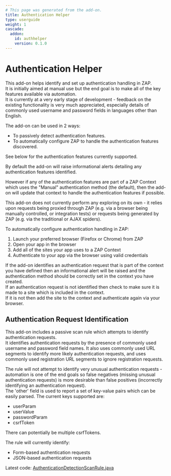 ```yaml
---
# This page was generated from the add-on.
title: Authentication Helper
type: userguide
weight: 1
cascade:
  addon:
    id: authhelper
    version: 0.1.0
---
```


# Authentication Helper

This add-on helps identify and set up authentication handling in ZAP.  
It is initially aimed at manual use but the end goal is to make all of the key features available via automation.  
It is currently at a very early stage of development - feedback on the existing functionality is very much appreciated, especially details of commonly used username and password fields in languages other than English.

The add-on can be used in 2 ways:

* To passively detect authentication features.
* To automatically configure ZAP to handle the authentication features discovered.

See below for the authentication features currently supported.

By default the add-on will raise informational alerts detailing any authentication features identified.

However if any of the authentication features are part of a ZAP Context which uses the "Manual" authentication method (the default),
then the add-on will update that context to handle the authentication features if possible.

This add-on does not currently perform any exploring on its own - it relies upon requests being proxied through ZAP
(e.g. via a browser being manually controlled, or integration tests) or requests being generated by ZAP
(e.g. via the traditional or AJAX spiders).

To automatically configure authentication handling in ZAP:

1. Launch your preferred browser (Firefox or Chrome) from ZAP
2. Open your app in the browser
3. Add all of the sites your app uses to a ZAP Context
4. Authenticate to your app via the browser using valid credentials

If the add-on identifies an authentication request that is part of the context you have defined then an informational alert will be raised and the authentication method should be correctly set in the context you have created.  
If an authentication request is not identified then check to make sure it is made to a site which is included in the context.  
If it is not then add the site to the context and authenticate again via your browser.

## Authentication Request Identification

This add-on includes a passive scan rule which attempts to identify authentication requests.  
It identifies authentication requests by the presence of commonly used username and password field names. It also uses commonly used URL segments to identify more likely authentication requests, and uses commonly used registration URL segments to ignore registration requests.  

The rule will not attempt to identify very unusual authentication requests - automation is one of the end goals so false negatives (missing unusual authentication requests) is more desirable than false positives (incorrectly identifying an authentication request).   
The 'other' field is used to report a set of key-value pairs which can be easily parsed. The current keys supported are:

* userParam
* userValue
* passwordParam
* csrfToken

There can potentially be multiple csrfTokens.

The rule will currently identify:

* Form-based authentication requests
* JSON-based authentication requests

Latest code: [AuthenticationDetectionScanRule.java](https://github.com/zaproxy/zap-extensions/blob/main/addOns/authhelper/src/main/java/org/zaproxy/addon/authhelper/AuthenticationDetectionScanRule.java)
